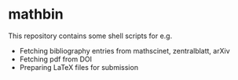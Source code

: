 # mathbin
This repository contains some shell scripts
for e.g.

* Fetching bibliography entries from mathscinet, zentralblatt, arXiv
* Fetching pdf from DOI
* Preparing LaTeX files for submission

